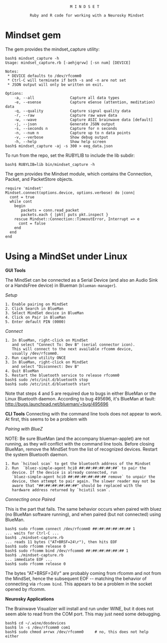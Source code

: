                                  M I N D S E T

               Ruby and R code for working with a Neurosky Mindset


Mindset gem
===========

The gem provides the mindset_capture utility:

    bash$ mindset_capture -h
    Usage: mindset_capture.rb [-aehjqrvw] [-sn num] [DEVICE]

    Notes:
     * DEVICE defaults to /dev/rfcomm0
     * Ctrl-C will terminate if both -s and -n are not set
     * JSON output will only be written on exit.

    Options:
        -a, --all                Capture all data types
        -e, --esense             Capture eSense (attention, meditation) data
        -q, --quality            Capture signal quality data
        -r, --raw                Capture raw wave data
        -w, --wave               Capture ASIC brainwave data [default]
        -j, --json               Generate JSON output
        -s, --seconds n          Capture for n seconds
        -n, --num n              Capture up to n data points
        -v, --verbose            Show debug output
        -h, --help               Show help screen
    bash$ mindset_capture -aj -s 300 > eeg_data.json

To run from the repo, set the RUBYLIB to include the lib subdir:

    bash$ RUBYLIB=lib bin/mindset_capture -h

The gem provides the Mindset module, which contains the Connection, Packet,
and PacketStore objects.

    require 'mindset'
    Mindset.connect(options.device, options.verbose) do |conn|
      cont = true
      while cont
        begin
           packets = conn.read_packet
           packets.each { |pkt| puts pkt.inspect }
        rescue Mindset::Connection::TimeoutError, Interrupt => e
          cont = false
        end
      end
    end

Using a MindSet under Linux
===========================


**GUI Tools**

The MindSet can be connected as a Serial Device (and also an Audio Sink or a
HandsFree device) in Blueman (`blueman-manager`).

_Setup_

    1. Enable pairing on MindSet
    2. Click Search in BlueMan
    3. Select MindSet device in BlueMan
    4. Click on Pair in BlueMan
    5. Enter default PIN (0000)

_Connect_

    1. In BlueMan, right-click on MindSet 
       and select "Connect To: Dev B" (serial connector icon).
       This will connect to the next available rfcomm device,
       usually /dev/rfcomm0.
    2. Run capture utility ONCE
    3. In BlueMan, right-click on MindSet 
       and select "Disconnect: Dev B"
    4. Quit BlueMan
    5. Restart the bluetooth service to release rfcomm0
    bash$ sudo /etc/init.d/bluetooth stop
    bash$ sudo /etc/init.d/bluetooth start

Note that steps 4 and 5 are required due to bugs in either BlueMan or the
Linux Bluetooth daemon. According to bug 495696, it's BlueMan at fault:
  <http://bugs.launchpad.net/blueman/+bug/495696>


**CLI Tools**
Connecting with the command line tools does not appear to work. At first, this
seems to be a problem with

_Pairing with BlueZ_

NOTE: Be sure BlueMan (and the accompany blueman-applet) are not running, as
they will conflict with the command line tools. Before closing BlueMan,
remove the MindSet from the list of recognized devices. Restart the
system Bluetooth daemon.

    1. Run `hcitool scan` to get the bluetooth address of the Mindset
    2. Run  `bluez-simple-agent hci0 ##:##:##:##:##:##` to pair the
       device. If the device is already connected, run
       `bluez-simple-agent hci0 ##:##:##:##:##:## remove` to unpair the
       device, then attempt to pair again. The slower reader may not be
       aware that "##:##:##:##:##:##" should be replaced with the 
       hardware address returned by `hciutil scan`.

_Connecting once Paired_

This is the part that fails. The same behavior occurs when paired with bluez
(no BlueMan software running), and when paired (but not connected) using
BlueMan.

    bash$ sudo rfcomm connect /dev/rfcomm0 ##:##:##:##:##:## 1
    ... waits for Ctrl-C ...
    bash$ ./mindset-capture.rb
    ... reads 11 bytes ("AT+BRSF=24\r"), then hits EOF
    bash$ sudo rfcomm release 0
    bash$ sudo rfcomm bind /dev/rfcomm0 ##:##:##:##:##:## 1
    bash$ ./mindset-capture.rb
    ... immediate EOF ...
    bash$ sudo rfcomm release 0

The bytes "AT+BRSF=24\r" are probably coming from rfcomm and not from the 
MindSet, hence the subsequent EOF -- matching the behavior of connecting via
`rfcomm bind`. This appears to be a problem in the socket opened by rfcomm.


**Neurosky Applications**

The Brainwave Visualizer will install and run under WINE, but it does not
seem able to read from the COM port. This may just need some debugging.

    bash$ cd ~/.wine/dosdevices
    bash$ ln -s /dev/rfcomm0 com1
    bash$ sudo chmod a+rwx /dev/rfcomm0 	# no, this does not help either
